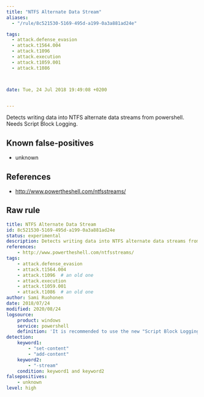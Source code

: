 ```yaml
---
title: "NTFS Alternate Data Stream"
aliases:
  - "/rule/8c521530-5169-495d-a199-0a3a881ad24e"

tags:
  - attack.defense_evasion
  - attack.t1564.004
  - attack.t1096
  - attack.execution
  - attack.t1059.001
  - attack.t1086



date: Tue, 24 Jul 2018 19:49:08 +0200


---
```


Detects writing data into NTFS alternate data streams from powershell. Needs Script Block Logging.

<!--more-->


## Known false-positives

* unknown



## References

* http://www.powertheshell.com/ntfsstreams/


## Raw rule
```yaml
title: NTFS Alternate Data Stream
id: 8c521530-5169-495d-a199-0a3a881ad24e
status: experimental
description: Detects writing data into NTFS alternate data streams from powershell. Needs Script Block Logging.
references:
    - http://www.powertheshell.com/ntfsstreams/
tags:
    - attack.defense_evasion
    - attack.t1564.004
    - attack.t1096  # an old one
    - attack.execution
    - attack.t1059.001
    - attack.t1086  # an old one
author: Sami Ruohonen
date: 2018/07/24
modified: 2020/08/24
logsource:
    product: windows
    service: powershell
    definition: 'It is recommended to use the new "Script Block Logging" of PowerShell v5 https://adsecurity.org/?p=2277'
detection:
    keyword1:
        - "set-content"
        - "add-content"
    keyword2:
        - "-stream"
    condition: keyword1 and keyword2
falsepositives:
    - unknown
level: high

```
